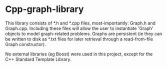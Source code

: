 # Cpp-graph-library
This library consists of *.h and *.cpp files, most-importantly: Graph.h and Graph.cpp. Including these files will allow the user to instantiate 'Graph' objects to model graph-related problems. Graphs are persistent (ie they can be written to disk as *.txt files for later retrieval through a read-from-file Graph constructor).

No external libraries (eg Boost) were used in this project, except for the C++ Standard Template Library.
